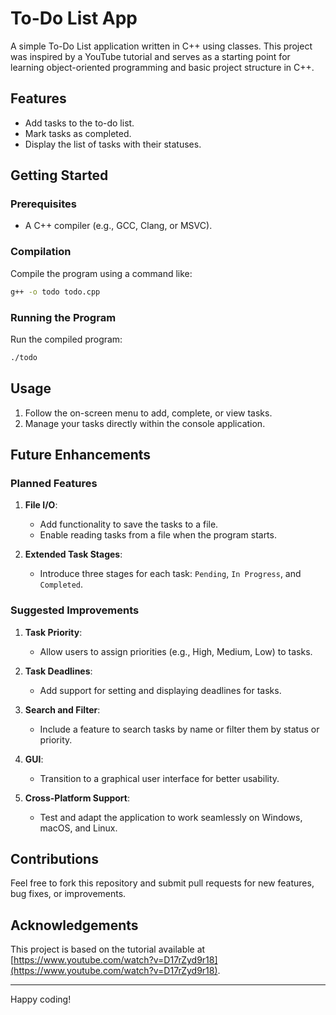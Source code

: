 # To-Do List App

A simple To-Do List application written in C++ using classes. This project was inspired by a YouTube tutorial and serves as a starting point for learning object-oriented programming and basic project structure in C++.

## Features

- Add tasks to the to-do list.
- Mark tasks as completed.
- Display the list of tasks with their statuses.

## Getting Started

### Prerequisites

- A C++ compiler (e.g., GCC, Clang, or MSVC).

### Compilation

Compile the program using a command like:
```bash
g++ -o todo todo.cpp
```

### Running the Program

Run the compiled program:
```bash
./todo
```

## Usage

1. Follow the on-screen menu to add, complete, or view tasks.
2. Manage your tasks directly within the console application.

## Future Enhancements

### Planned Features

1. **File I/O**:
   - Add functionality to save the tasks to a file.
   - Enable reading tasks from a file when the program starts.

2. **Extended Task Stages**:
   - Introduce three stages for each task: `Pending`, `In Progress`, and `Completed`.

### Suggested Improvements

1. **Task Priority**:
   - Allow users to assign priorities (e.g., High, Medium, Low) to tasks.

2. **Task Deadlines**:
   - Add support for setting and displaying deadlines for tasks.

3. **Search and Filter**:
   - Include a feature to search tasks by name or filter them by status or priority.

4. **GUI**:
   - Transition to a graphical user interface for better usability.

5. **Cross-Platform Support**:
   - Test and adapt the application to work seamlessly on Windows, macOS, and Linux.

## Contributions

Feel free to fork this repository and submit pull requests for new features, bug fixes, or improvements.

## Acknowledgements
This project is based on the tutorial available at [https://www.youtube.com/watch?v=D17rZyd9r18](https://www.youtube.com/watch?v=D17rZyd9r18).

---

Happy coding!

